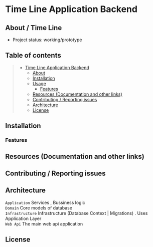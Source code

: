 # Time Line Application Backend

## About / Time Line

* Project status: working/prototype

## Table of contents

> * [Time Line Application Backend](#time-line-application-backend)
>   * [About](#about--time-line)
>   * [Installation](#installation)
>   * [Usage](#usage)
>     * [Features](#features)
>   * [Resources (Documentation and other links)](#resources-documentation-and-other-links)
>   * [Contributing / Reporting issues](#contributing--reporting-issues)
>   * [Architecture](#architecture)
>   * [License](#license)

## Installation

### Features

## Resources (Documentation and other links)

## Contributing / Reporting issues

## Architecture

   `Application`  Services , Bussiness logic \
   `Domain` Core models of database \
   `Infrastructure` Infrastructure (Database Context | Migrations) . Uses Application Layer \
   `Web Api` The main web api application

## License



